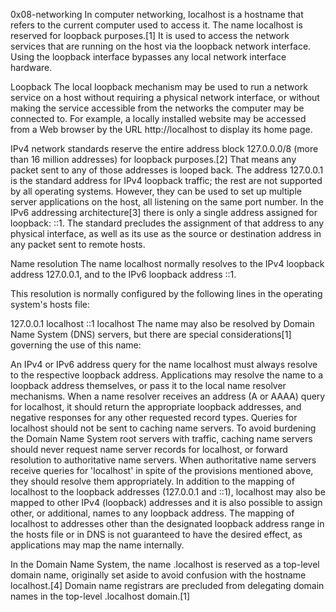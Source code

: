 0x08-networking 
In computer networking, localhost is a hostname that refers to the current computer used to access it. The name localhost is reserved for loopback purposes.[1] It is used to access the network services that are running on the host via the loopback network interface. Using the loopback interface bypasses any local network interface hardware.

Loopback
The local loopback mechanism may be used to run a network service on a host without requiring a physical network interface, or without making the service accessible from the networks the computer may be connected to. For example, a locally installed website may be accessed from a Web browser by the URL http://localhost to display its home page.

IPv4 network standards reserve the entire address block 127.0.0.0/8 (more than 16 million addresses) for loopback purposes.[2] That means any packet sent to any of those addresses is looped back. The address 127.0.0.1 is the standard address for IPv4 loopback traffic; the rest are not supported by all operating systems. However, they can be used to set up multiple server applications on the host, all listening on the same port number. In the IPv6 addressing architecture[3] there is only a single address assigned for loopback: ::1. The standard precludes the assignment of that address to any physical interface, as well as its use as the source or destination address in any packet sent to remote hosts.

Name resolution
The name localhost normally resolves to the IPv4 loopback address 127.0.0.1, and to the IPv6 loopback address ::1.

This resolution is normally configured by the following lines in the operating system's hosts file:

127.0.0.1    localhost
::1          localhost
The name may also be resolved by Domain Name System (DNS) servers, but there are special considerations[1] governing the use of this name:

An IPv4 or IPv6 address query for the name localhost must always resolve to the respective loopback address.
Applications may resolve the name to a loopback address themselves, or pass it to the local name resolver mechanisms.
When a name resolver receives an address (A or AAAA) query for localhost, it should return the appropriate loopback addresses, and negative responses for any other requested record types. Queries for localhost should not be sent to caching name servers.
To avoid burdening the Domain Name System root servers with traffic, caching name servers should never request name server records for localhost, or forward resolution to authoritative name servers.
When authoritative name servers receive queries for 'localhost' in spite of the provisions mentioned above, they should resolve them appropriately.
In addition to the mapping of localhost to the loopback addresses (127.0.0.1 and ::1), localhost may also be mapped to other IPv4 (loopback) addresses and it is also possible to assign other, or additional, names to any loopback address. The mapping of localhost to addresses other than the designated loopback address range in the hosts file or in DNS is not guaranteed to have the desired effect, as applications may map the name internally.

In the Domain Name System, the name .localhost is reserved as a top-level domain name, originally set aside to avoid confusion with the hostname localhost.[4] Domain name registrars are precluded from delegating domain names in the top-level .localhost domain.[1]
